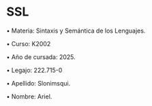 # SSL

• Materia: Sintaxis y Semántica de los Lenguajes.

• Curso: K2002

• Año de cursada: 2025.

• Legajo: 222.715-0

• Apellido: Slonimsqui.

• Nombre: Ariel.
